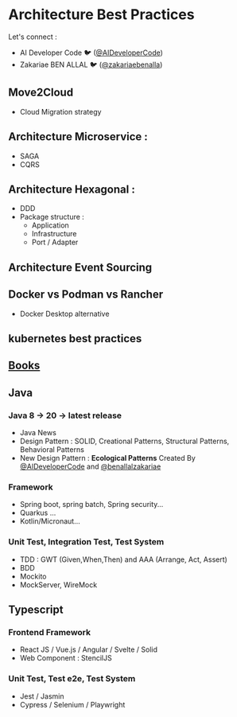 # Architecture Best Practices
Let's connect : 
- AI Developer Code 🐦 ([@AIDeveloperCode](https://twitter.com/AIDeveloperCode))  
- Zakariae BEN ALLAL 🐦 ([@zakariaebenalla](https://twitter.com/zakariaebenalla))
## Move2Cloud
- Cloud Migration strategy

## Architecture Microservice : 
  - SAGA
  - CQRS

## Architecture Hexagonal : 
  - DDD 
  - Package structure : 
    - Application
    - Infrastructure
    - Port / Adapter

## Architecture Event Sourcing


## Docker vs Podman vs Rancher
- Docker Desktop alternative

## kubernetes best practices


## [Books](./books/README.md)

## Java
### Java 8 -> 20 -> latest release
- Java News
- Design Pattern : SOLID, Creational Patterns, Structural Patterns, Behavioral Patterns
- New Design Pattern : **Ecological Patterns** Created By [@AIDeveloperCode](https://github.com/aidevelopercode) and [@benallalzakariae](https://twitter.com/zakariaebenalla) 

### Framework
- Spring boot, spring batch, Spring security...
- Quarkus ...
- Kotlin/Micronaut...

### Unit Test, Integration Test, Test System
- TDD : GWT (Given,When,Then) and AAA (Arrange, Act, Assert)
- BDD
- Mockito
- MockServer, WireMock

## Typescript
### Frontend Framework
  - React JS / Vue.js / Angular / Svelte / Solid
  - Web Component : StencilJS
### Unit Test, Test e2e, Test System
- Jest / Jasmin
- Cypress / Selenium / Playwright


